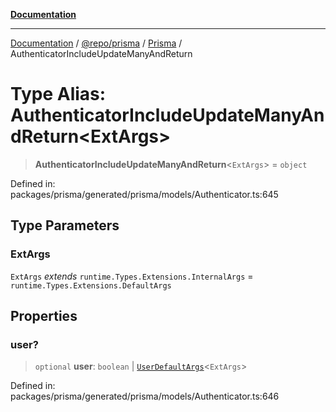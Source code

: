 [**Documentation**](../../../../../README.md)

***

[Documentation](../../../../../README.md) / [@repo/prisma](../../../README.md) / [Prisma](../README.md) / AuthenticatorIncludeUpdateManyAndReturn

# Type Alias: AuthenticatorIncludeUpdateManyAndReturn\<ExtArgs\>

> **AuthenticatorIncludeUpdateManyAndReturn**\<`ExtArgs`\> = `object`

Defined in: packages/prisma/generated/prisma/models/Authenticator.ts:645

## Type Parameters

### ExtArgs

`ExtArgs` *extends* `runtime.Types.Extensions.InternalArgs` = `runtime.Types.Extensions.DefaultArgs`

## Properties

### user?

> `optional` **user**: `boolean` \| [`UserDefaultArgs`](UserDefaultArgs.md)\<`ExtArgs`\>

Defined in: packages/prisma/generated/prisma/models/Authenticator.ts:646
